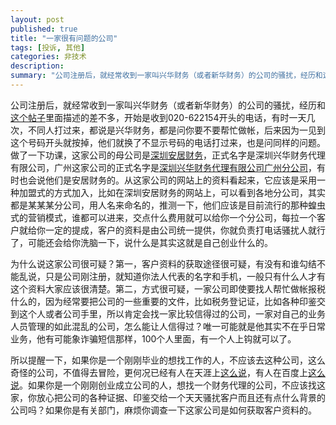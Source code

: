 ```yaml
---
layout: post
published: true
title: "一家很有问题的公司"
tags: [投诉, 其他]
categories: 非技术    
description: 
summary: "公司注册后，就经常收到一家叫兴华财务（或者新华财务）的公司的骚扰，经历和这个帖子里面描述的差不多，开始是收到020-622154开头的电话，有时一天几次，不同人打过来，都说是兴华财务，都是问你要不要帮忙做帐，后来因为一见到这个号码开头就按掉"
---
```

公司注册后，就经常收到一家叫兴华财务（或者新华财务）的公司的骚扰，经历和[这个帖子][Link 1]里面描述的差不多，开始是收到020-622154开头的电话，有时一天几次，不同人打过来，都说是兴华财务，都是问你要不要帮忙做帐，后来因为一见到这个号码开头就按掉，他们就换了不显示号码的电话打过来，也是问同样的问题。做了一下功课，这家公司的母公司是[深圳安居财务][Link 2]，正式名字是深圳兴华财务代理有限公司，广州这家公司的正式名字是[深圳兴华财务代理有限公司广州分公司][Link 3]，有时也会说他们是安居财务的。从这家公司的网站上的资料看起来，它应该是采用一种加盟式的方式加入，比如在深圳安居财务的网站上，可以看到各地分公司，其实都是某某某分公司，用人名来命名的，推测一下，他们应该是目前流行的那种蝗虫式的营销模式，谁都可以进来，交点什么费用就可以给你一个分公司，每拉一个客户就给你一定的提成，客户的资料是由公司统一提供，你就负责打电话骚扰人就行了，可能还会给你洗脑一下，说什么是其实这就是自己创业什么的。  
  
为什么说这家公司很可疑？第一，客户资料的获取途径很可疑，有没有和谁勾结不能乱说，只是公司刚注册，就知道你法人代表的名字和手机，一般只有什么人才有这个资料大家应该很清楚。第二，方式很可疑，一家公司即使要找人帮忙做帐报税什么的，因为经常要把公司的一些重要的文件，比如税务登记证，比如各种印鉴交到这个人或者公司手里，所以肯定会找一家比较信得过的公司，一家对自己的业务人员管理的如此混乱的公司，怎么能让人信得过？唯一可能就是他其实不在乎日常业务，他有可能象诈骗短信那样，100个人里面，有一个人上钩就可以了。  
  
所以提醒一下，如果你是一个刚刚毕业的想找工作的人，不应该去这种公司，这么奇怪的公司，不值得去冒险，更何况已经有人在天涯上[这么说][Link 4]，有人在百度上[这么说][Link 5]。如果你是一个刚刚创业成立公司的人，想找一个财务代理的公司，不应该找这家，你放心把公司的各种证据、印鉴交给一个天天骚扰客户而且还有点什么背景的公司吗？如果你是有关部门，麻烦你调查一下这家公司是如何获取客户资料的。  
  
  



[Link 1]: http://zhidao.baidu.com/question/89868618.html
[Link 2]: http://www.enginechina.com/
[Link 3]: http://www.xh1997.com/
[Link 4]: http://laiba.tianya.cn/laiba/CommMsgs?cmm=5711&tid=2672807506064965632
[Link 5]: http://zhidao.baidu.com/question/92541452.html